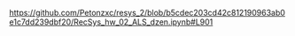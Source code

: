 https://github.com/Petonzxc/resys_2/blob/b5cdec203cd42c812190963ab0e1c7dd239dbf20/RecSys_hw_02_ALS_dzen.ipynb#L901
